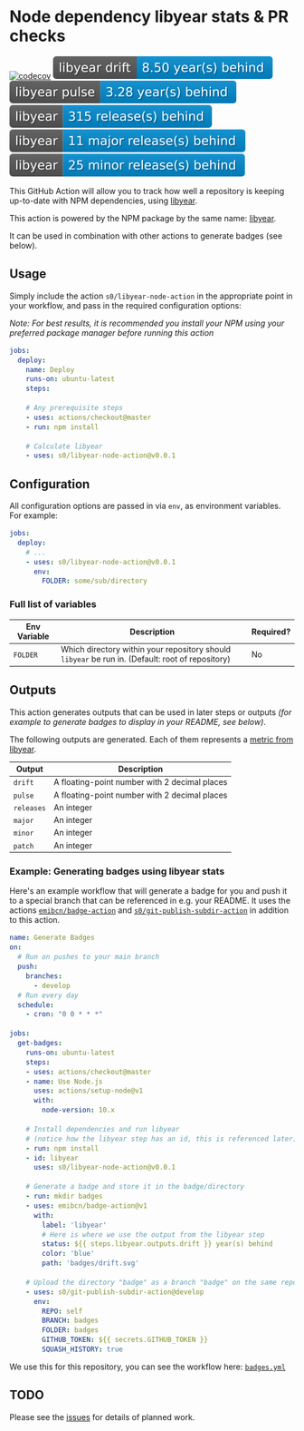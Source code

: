 # Node dependency libyear stats & PR checks

[![codecov](https://codecov.io/gh/s0/libyear-node-action/branch/master/graph/badge.svg)](https://codecov.io/gh/s0/libyear-node-action) ![](https://raw.githubusercontent.com/s0/libyear-node-action/badges/drift.svg) ![](https://raw.githubusercontent.com/s0/libyear-node-action/badges/pulse.svg) ![](https://raw.githubusercontent.com/s0/libyear-node-action/badges/releases.svg) ![](https://raw.githubusercontent.com/s0/libyear-node-action/badges/major.svg) ![](https://raw.githubusercontent.com/s0/libyear-node-action/badges/minor.svg)

This GitHub Action will allow you to track how well a repository is keeping
up-to-date with NPM dependencies, using [libyear](https://libyear.com/).

This action is powered by the NPM package by the same name:
[libyear](https://www.npmjs.com/package/libyear).

It can be used in combination with other actions to generate badges (see below).

## Usage

Simply include the action `s0/libyear-node-action` in the appropriate point in
your workflow, and pass in the required configuration options:

*Note: For best results,
it is recommended you install your NPM using your preferred package manager
before running this action*

```yml
jobs:
  deploy:
    name: Deploy
    runs-on: ubuntu-latest
    steps:

    # Any prerequisite steps
    - uses: actions/checkout@master
    - run: npm install

    # Calculate libyear
    - uses: s0/libyear-node-action@v0.0.1
```

## Configuration

All configuration options are passed in via `env`, as environment variables. For example:

```yml
jobs:
  deploy:
    # ...
    - uses: s0/libyear-node-action@v0.0.1
      env:
        FOLDER: some/sub/directory
```

### Full list of variables

| Env Variable       | Description                                                                                      | Required?     |
| ------------------ | ------------------------------------------------------------------------------------------------ | ------------- |
| `FOLDER`           | Which directory within your repository should `libyear` be run in. (Default: root of repository) | No            |

## Outputs

This action generates outputs that can be used in later steps or outputs
*(for example to generate badges to display in your README, see below)*.

The following outputs are generated.
Each of them represents a
[metric from libyear](https://github.com/jdanil/libyear#metrics).

| Output     | Description                                           |
| ---------- | ----------------------------------------------------- |
| `drift`    | A floating-point number with 2 decimal places         |
| `pulse`    | A floating-point number with 2 decimal places         |
| `releases` | An integer                                            |
| `major`    | An integer                                            |
| `minor`    | An integer                                            |
| `patch`    | An integer                                            |

### Example: Generating badges using libyear stats

Here's an example workflow that will generate a badge for you and push it to
a special branch that can be referenced in e.g. your README.
It uses the actions
[`emibcn/badge-action`](https://github.com/emibcn/badge-action) and
[`s0/git-publish-subdir-action`](https://github.com/s0/git-publish-subdir-action)
in addition to this action.

```yml
name: Generate Badges
on:
  # Run on pushes to your main branch
  push:
    branches:
      - develop
  # Run every day
  schedule:
    - cron: "0 0 * * *"

jobs:
  get-badges:
    runs-on: ubuntu-latest
    steps:
    - uses: actions/checkout@master
    - name: Use Node.js
      uses: actions/setup-node@v1
      with:
        node-version: 10.x

    # Install dependencies and run libyear
    # (notice how the libyear step has an id, this is referenced later)
    - run: npm install
    - id: libyear
      uses: s0/libyear-node-action@v0.0.1

    # Generate a badge and store it in the badge/directory
    - run: mkdir badges
    - uses: emibcn/badge-action@v1
      with:
        label: 'libyear'
        # Here is where we use the output from the libyear step
        status: ${{ steps.libyear.outputs.drift }} year(s) behind
        color: 'blue'
        path: 'badges/drift.svg'

    # Upload the directory "badge" as a branch "badge" on the same repo
    - uses: s0/git-publish-subdir-action@develop
      env:
        REPO: self
        BRANCH: badges
        FOLDER: badges
        GITHUB_TOKEN: ${{ secrets.GITHUB_TOKEN }}
        SQUASH_HISTORY: true
```

We use this for this repository, you can see the workflow here:
[`badges.yml`](.github/workflows/badges.yml)

## TODO

Please see the [issues](https://github.com/s0/libyear-node-action/issues) for
details of planned work.
